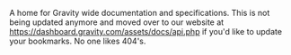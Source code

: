 A home for Gravity wide documentation and specifications.  This is not being updated anymore and moved over to our website at https://dashboard.gravity.com/assets/docs/api.php if you'd like to update your bookmarks.  No one likes 404's.
